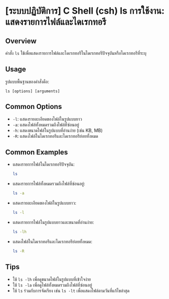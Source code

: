 # [ระบบปฏิบัติการ] C Shell (csh) ls การใช้งาน: แสดงรายการไฟล์และไดเรกทอรี

## Overview
คำสั่ง `ls` ใช้เพื่อแสดงรายการไฟล์และไดเรกทอรีในไดเรกทอรีปัจจุบันหรือไดเรกทอรีที่ระบุ

## Usage
รูปแบบพื้นฐานของคำสั่งคือ:
```
ls [options] [arguments]
```

## Common Options
- `-l`: แสดงรายละเอียดของไฟล์ในรูปแบบยาว
- `-a`: แสดงไฟล์ทั้งหมดรวมถึงไฟล์ที่ซ่อนอยู่
- `-h`: แสดงขนาดไฟล์ในรูปแบบที่อ่านง่าย (เช่น KB, MB)
- `-R`: แสดงไฟล์ในไดเรกทอรีและไดเรกทอรีย่อยทั้งหมด

## Common Examples
- แสดงรายการไฟล์ในไดเรกทอรีปัจจุบัน:
  ```bash
  ls
  ```

- แสดงรายการไฟล์ทั้งหมดรวมถึงไฟล์ที่ซ่อนอยู่:
  ```bash
  ls -a
  ```

- แสดงรายละเอียดของไฟล์ในรูปแบบยาว:
  ```bash
  ls -l
  ```

- แสดงรายการไฟล์ในรูปแบบยาวและขนาดที่อ่านง่าย:
  ```bash
  ls -lh
  ```

- แสดงไฟล์ในไดเรกทอรีและไดเรกทอรีย่อยทั้งหมด:
  ```bash
  ls -R
  ```

## Tips
- ใช้ `ls -lh` เพื่อดูขนาดไฟล์ในรูปแบบที่เข้าใจง่าย
- ใช้ `ls -la` เพื่อดูไฟล์ทั้งหมดรวมถึงไฟล์ที่ซ่อนอยู่
- ใช้ `ls` ร่วมกับการจัดเรียง เช่น `ls -lt` เพื่อแสดงไฟล์ตามวันที่แก้ไขล่าสุด